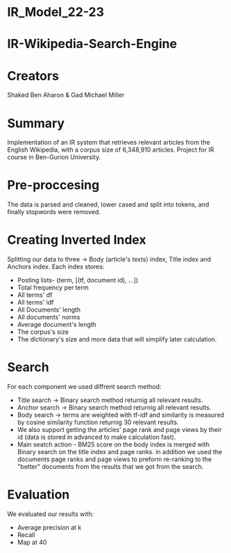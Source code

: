 # IR_Model_22-23
# IR-Wikipedia-Search-Engine
# Creators 
Shaked Ben Aharon & Gad Michael Miller
# Summary
Implementation of an IR system that retrieves relevant articles from the English Wikipedia, with a corpus size of 6,348,910 articles.
Project for IR course in Ben-Gurion University.
# Pre-proccesing
The data is parsed and cleaned, lower cased and split into tokens, and finally stopwords were removed.
# Creating Inverted Index
Splitting our data to three -> Body (article's texts) index, Title index and Anchors index.
Each index stores:
* Posting lists- (term, [(tf, document id), ...])
* Total frequency per term
* All terms' df
* All terms' idf
* All Documents' length
* All documents' norms
* Average document's length
* The corpus's size
* The dictionary's size
 and more data that will simplify later calculation.
# Search
For each component we used diffrent search method:
* Title search -> Binary search method returnig all relevant results.
* Anchor search -> Binary search method returnig all relevant results.
* Body search -> terms are weighted with tf-idf and similarity is measured by cosine similarity function returnig 30 relevant results.
* We also support getting the articles' page rank and page views by their id (data is stored in advanced to make calculation fast).
* Main seatch action - BM25 score on the body index is merged with Binary search on the title index and page ranks.
in addition we used the documents page ranks and page views to preform re-ranking to the "better" documents from the results that we got from the search.
# Evaluation
We evaluated our results with:
* Average precision at k
* Recall
* Map at 40
